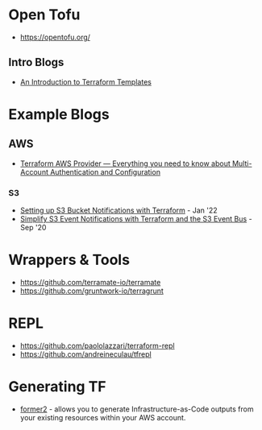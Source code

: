 # Open Tofu
- https://opentofu.org/

## Intro Blogs
- [An Introduction to Terraform Templates](https://faun.pub/an-introduction-to-terraform-templates-a458d813fe95)

# Example Blogs

## AWS
- [Terraform AWS Provider — Everything you need to know about Multi-Account Authentication and Configuration](https://hector-reyesaleman.medium.com/terraform-aws-provider-everything-you-need-to-know-about-multi-account-authentication-and-f2343a4afd4b)

### S3
- [Setting up S3 Bucket Notifications with Terraform](https://francescoboffa.com/s3-bucket-notifications/) - Jan '22
- [Simplify S3 Event Notifications with Terraform and the S3 Event Bus](https://medium.com/@chrisdornsife/simplify-s3-event-notifications-with-terraform-and-the-s3-event-bus-e77a128be67c) - Sep '20

# Wrappers & Tools
- https://github.com/terramate-io/terramate
- https://github.com/gruntwork-io/terragrunt 

# REPL
- https://github.com/paololazzari/terraform-repl
- https://github.com/andreineculau/tfrepl

# Generating TF
- [former2](https://github.com/iann0036/former20) - allows you to generate Infrastructure-as-Code outputs from your existing resources within your AWS account.

